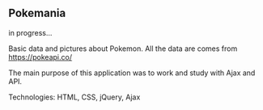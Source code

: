 ## Pokemania
 
in progress...

Basic data and pictures  about Pokemon.
All the data are comes from https://pokeapi.co/

The main purpose of this application was to work and study with Ajax and API.

Technologies: HTML, CSS, jQuery, Ajax